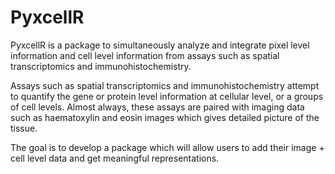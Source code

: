 # PyxcellR

PyxcellR is a package to simultaneously analyze and integrate pixel level information and cell level information from assays such as spatial transcriptomics and immunohistochemistry. 

Assays such as spatial transcriptomics and immunohistochemistry attempt to quantify the gene or protein level information at cellular level, or a groups of cell levels. Almost always, these assays are paired with imaging data such as haematoxylin and eosin images which gives detailed picture of the tissue. 

The goal is to develop a package which will allow users to add their image + cell level data and get meaningful representations.
